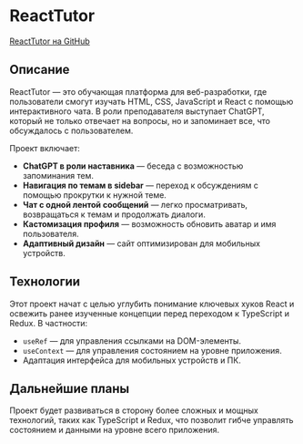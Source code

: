 # ReactTutor

[ReactTutor на GitHub](https://github.com/RockTINTIN21/ReactTutor/)

## Описание

ReactTutor — это обучающая платформа для веб-разработки, где пользователи смогут изучать HTML, CSS, JavaScript и React с помощью интерактивного чата. В роли преподавателя выступает ChatGPT, который не только отвечает на вопросы, но и запоминает все, что обсуждалось с пользователем. 

Проект включает:

- **ChatGPT в роли наставника** — беседа с возможностью запоминания тем.
- **Навигация по темам в sidebar** — переход к обсуждениям с помощью прокрутки к нужной теме.
- **Чат с одной лентой сообщений** — легко просматривать, возвращаться к темам и продолжать диалоги.
- **Кастомизация профиля** — возможность обновить аватар и имя пользователя.
- **Адаптивный дизайн** — сайт оптимизирован для мобильных устройств.

## Технологии

Этот проект начат с целью углубить понимание ключевых хуков React и освежить ранее изученные концепции перед переходом к TypeScript и Redux. В частности:

- `useRef` — для управления ссылками на DOM-элементы.
- `useContext` — для управления состоянием на уровне приложения.
- Адаптация интерфейса для мобильных устройств и ПК.

## Дальнейшие планы

Проект будет развиваться в сторону более сложных и мощных технологий, таких как TypeScript и Redux, что позволит гибче управлять состоянием и данными на уровне всего приложения.
